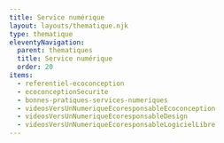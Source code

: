 ```yaml
---
title: Service numérique
layout: layouts/thematique.njk
type: thematique
eleventyNavigation:
  parent: thematiques
  title: Service numérique
  order: 20
items:
  - referentiel-ecoconception
  - ecoconceptionSecurite
  - bonnes-pratiques-services-numeriques
  - videosVersUnNumeriqueEcoresponsableEcoconception
  - videosVersUnNumeriqueEcoresponsableDesign
  - videosVersUnNumeriqueEcoresponsableLogicielLibre
---
```


